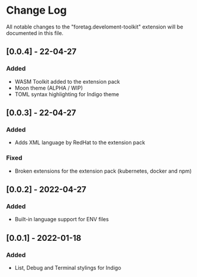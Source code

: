 
# Change Log

All notable changes to the "foretag.develoment-toolkit" extension will be documented in this file.

## [0.0.4] - 22-04-27
### Added
- WASM Toolkit added to the extension pack
- Moon theme (ALPHA / WIP)
- TOML syntax highlighting for Indigo theme

## [0.0.3] - 22-04-27
### Added
- Adds XML language by RedHat to the extension pack
### Fixed
- Broken extensions for the extension pack (kubernetes, docker and npm)

## [0.0.2] - 2022-04-27
### Added
- Built-in language support for ENV files

## [0.0.1] - 2022-01-18
### Added
- List, Debug and Terminal stylings for Indigo





